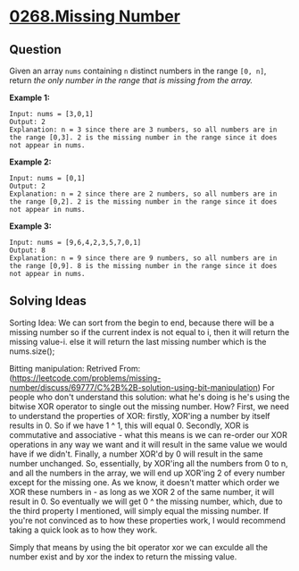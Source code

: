 # [0268.Missing Number](https://leetcode.com/problems/missing-number/)

## Question

Given an array `nums` containing `n` distinct numbers in the range `[0, n]`, return *the only number in the range that is missing from the array.*

**Example 1:**

```
Input: nums = [3,0,1]
Output: 2
Explanation: n = 3 since there are 3 numbers, so all numbers are in the range [0,3]. 2 is the missing number in the range since it does not appear in nums.
```

**Example 2:**

```
Input: nums = [0,1]
Output: 2
Explanation: n = 2 since there are 2 numbers, so all numbers are in the range [0,2]. 2 is the missing number in the range since it does not appear in nums.
```

**Example 3:**

```
Input: nums = [9,6,4,2,3,5,7,0,1]
Output: 8
Explanation: n = 9 since there are 9 numbers, so all numbers are in the range [0,9]. 8 is the missing number in the range since it does not appear in nums.
```

## Solving Ideas

Sorting Idea: We can sort from the begin to end, because there will be a missing number so if the current index is not equal to i, then it will return the missing value-i. else it will return the last missing number which is the nums.size();

Bitting manipulation: Retrived From: (https://leetcode.com/problems/missing-number/discuss/69777/C%2B%2B-solution-using-bit-manipulation) For people who don't understand this solution: what he's doing is he's using the bitwise XOR operator to single out the missing number. How? First, we need to understand the properties of XOR: firstly, XOR'ing a number by itself results in 0. So if we have 1 ^ 1, this will equal 0. Secondly, XOR is commutative and associative - what this means is we can re-order our XOR operations in any way we want and it will result in the same value we would have if we didn't. Finally, a number XOR'd by 0 will result in the same number unchanged. So, essentially, by XOR'ing all the numbers from 0 to n, and all the numbers in the array, we will end up XOR'ing 2 of every number except for the missing one. As we know, it doesn't matter which order we XOR these numbers in - as long as we XOR 2 of the same number, it will result in 0. So eventually we will get 0 ^ the missing number, which, due to the third property I mentioned, will simply equal the missing number. If you're not convinced as to how these properties work, I would recommend taking a quick look as to how they work.

Simply that means by using the bit operator xor we can exculde all the number exist and by xor the index to return the missing value.
